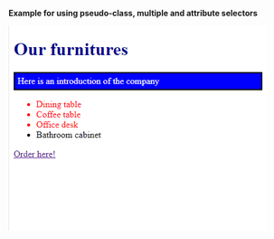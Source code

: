 **Example for using pseudo-class, multiple and attribute selectors**

![pseudo-multiple-attribute](https://github.com/lazarnorberto/common-components/blob/master/classes%2C%20selectors/pseudo-multiple-attribute/pseudo-multiple-attribute.PNG)